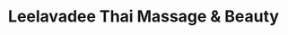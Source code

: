 ---
title: "Leelavadee Thai Massage & Beauty"
url: /broadmoor/leelavadee-thai-massage-and-beauty/
shop: massage
---